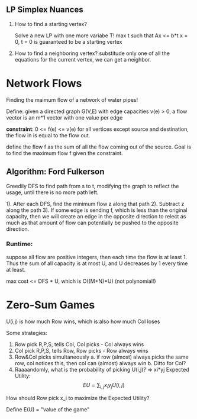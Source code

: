 ## LP Simplex Nuances

1. How to find a starting vertex?
   
   Solve a new LP with one more variabe T!
   max t such that Ax <= b*t
   x = 0, t = 0 is guaranteed to be a starting vertex

2. How to find a neighboring vertex?
    substitude only one of all the equations for the current vertex, we can get a neighbor.

# Network Flows
Finding the maimum flow of a network of water pipes!

Define: given a directed graph G(V,E) with edge capacities v(e) > 0, a flow vector is an m*1 vector with one value per edge

**constraint**: 0 <= f(e) <= v(e)
for all vertices except source and destination, the flow in is equal to the flow out.

define the flow f as the sum of all the flow coming out of the source.
Goal is to find the maximum flow f given the constraint.

## Algorithm: Ford Fulkerson

Greedily DFS to find path from s to t, modifying the graph to reflect the usage, until there is no more path left.

1). After each DFS, find the minimum flow z along that path
2). Subtract z along the path
3). If some edge is sending f, which is less than the original capacity, then we will create an edge in the opposite direction to relect as much as that amount of flow can potentially be pushed to the opposite direction.

### Runtime:

suppose all flow are positive integers, then each time the flow is at least 1. Thus the sum of all capacity is at most U, and U decreases by 1 every time at least. 
   
max cost <= DFS * U, which is O((M+N)*U) (not polynomial!)

# Zero-Sum Games

U(i,j) is how much Row wins, which is also how much Col loses

Some strategies:
1. Row pick R,P,S, tells Col, Col picks - Col always wins
2. Col pick R,P,S, tells Row, Row picks - Row always wins
3. Row&Col picks simultaneously
   a. if row (almost) always picks the same row, col notices this, then col can (almost) always win
   b. Ditto for Col?
4. Raaaandomly, what is the probability of picking U(i,j)? => xi*yj
Expected Utility:
$$EU = \sum_{i,j}x_i y_j U(i,j)$$

How should Row pick x_i to maximize the Expected Utility?

Define E(U) = "value of the game"